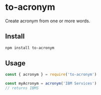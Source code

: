 # to-acronym

Create acronym from one or more words.

## Install

```bash
npm install to-acronym
```

## Usage

```javascript
const { acronym } = require('to-acronym')

const myAcronym = acronym('IBM Services')
// returns IBMS
```
